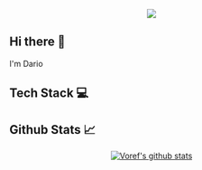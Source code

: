 <p align="center">
  <img src="https://capsule-render.vercel.app/api?type=waving&height=100&color=0:A6ACCD,25:9CA7E4,50:B388EB,75:D3A7FF,100:C5A3FF" />
</p>
<h2>Hi there 👋</h2>
<p>I'm Dario</p>

## Tech Stack 💻

## Github Stats 📈
<p align="center">
  <a href="https://github.com/anuraghazra/github-readme-stats">
    <img src="https://github-readme-stats.vercel.app/api?username=voref&show_icons=true&theme=material-palenight" alt="Voref's github stats"/>
  </a>
</p>
